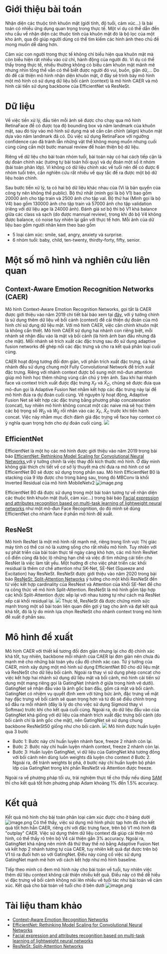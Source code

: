 # Giới thiệu bài toán
Nhận diện các thuộc tính khuôn mặt (giới tính, độ tuổi, cảm xúc...) là bài toán có nhiều ứng dụng quan trọng trong thực tế. Một ví dụ có thể dẫn đến nhu cầu về nhận diện các thuộc tính của khuôn mặt đó là bộ lọc của một kho ảnh, qua đó giúp người dùng có thể tìm kiếm các hình ảnh theo chủ đề mong muốn dễ dàng hơn. 

Cảm xúc con người trong thực tế không chỉ biểu hiện qua khuôn mặt mà còn biểu hiện rất nhiều vào cử chỉ, hành động của người đó. Ví dụ có thể thấy trong thực tế, nhiều thường không có biểu cảm khuôn mặt mãnh mẽ nhưng nhìn tổng thể vẫn có thể biết được người đó vui, buồn, giận dữ,$\dots$ Do đó để cải thiện mô hình nhận diện khuôn mặt, ở đây sẽ trình bày mô hình một mô hình có sử dụng dữ liệu bối cảnh (context) là mô hình CAER và mô hình cải tiến sử dụng backbone của EfficientNet và ResNeSt.
# Dữ liệu
Về việc tiền xử lý, đầu tiên mỗi ảnh sẽ được cho chạy qua mô hình RetinaFace để có được tọa độ bounding box và năm landmark của khuôn mặt, sau đó tùy vào mô hình sử dụng mà sẽ cần căn chỉnh (align) khuôn mặt dựa vào năm landmark đã có. Dù việc sử dụng RetinaFace với ngưỡng confidence cao đã tránh lẫn những vật thể không mong muốn nhưng cuối cùng cũng cần một bước manual review để hoàn thiện bộ dữ liệu.

Riêng về dữ liệu cho bài toán nhóm tuổi, bài toán này có hai cách tiếp cận là dự đoán chính xác (tương tự bài toán hồi quy) và dự đoán một số ít nhóm (bài toán phân lớp). Vì không có dữ liệu chính xác về tuổi nên để có được 6 nhóm tuổi trên, cần nghỉên cứu rất nhiều về quy tắc để ra được một bộ dữ liệu hoàn chỉnh.

Sau bước tiền xử lý, ta có hai bộ dữ liệu khác nhau của (Vì là bản quyền của công ty nên không thể public). Bộ thứ nhất (mình gọi là bộ V1) bao gồm 20000 ảnh cho tập train và 2500 ảnh cho tập val. Bộ thứ hai (Mình gọi là bộ V4) bao gồm 130000 ảnh cho tập train và 57000 ảnh cho tập validation (riêng với dữ liệu age là 24000 ảnh). Đánh giá sơ bộ thì bộ V1 khá balance giữa các class và sạch (do được mannual review), trong khi đó bộ V4 không được balance, có noise tuy nhiên lại gần với thực tế hơn. Mỗi ảnh của dữ liệu bao gồm người nhãn kèm theo bao gồm
* 5 loại cảm xúc: smile, sad, angry, anxiety và surprise.
* 6 nhóm tuổi: baby, child, ten-twenty, thirdty-forty, fifty, senior.


# Một số mô hình và nghiên cứu liên quan
## Context-Aware Emotion Recognition Networks (CAER)
Mô hình Context-Aware Emotion Recognition Networks, gọi tắt là CAER được giới thiệu vào năm 2019 chi tiết bài báo xem tại [đây](https://arxiv.org/abs/1908.05913), với ý tưởng chính là sử dụng thêm dữ liệu về bối cảnh (context) để cải thiện dự đoán của mô hình chỉ sử dụng dữ liệu mặt. Với mô hình CAER, việc căn chỉnh khuôn mặt là không cần thiết. Mô hình CAER sử dụng hai nhánh con riêng biệt, mỗi nhánh sẽ nhận đầu vào là mặt và bối cảnh (là hình ảnh ban đầu nhưng đã che mặt). Mỗi nhánh sẽ trích xuất các đặc trưng sau đó sử dụng adaptive fusion networks để ghép nối các đặc trưng và cho ra kết quả phân loại cuối cùng.

CAER hoạt động tương đối đơn giản, với phần trích xuất đặc trưng, cả hai nhánh đều sử dụng chung một Fully Convolutional Network để trích xuất đặc trưng. Riêng với nhánh context được bổ sung một mô-đun attention giúp mô hình học thêm những vùng cần chú ý trên ảnh. Sau khi hai nhánh face và context trích xuất được đặc trưng $X_F$ và $\bar{X}_C$, chúng sẽ được đưa qua mô-đun gọi là Adaptive Fusion Net nhằm kết hợp các đặc trưng này lại để mô hình đưa ra dự đoán cuối cùng.  Về nguyên lý hoạt động, Adaptive Fusion Net sẽ kết hợp các đặc trưng bằng phương pháp concatenation (concat), tuy nhiên mô hình không concat một các naive mà sẽ học thêm các bộ trọng số $W_D$ và $W_E$ rồi nhân vào các $X_F$, $\bar{X}_C$ trước khi tiến hành concat. Việc này nhằm mục đích đánh giá đặc trưng về face hay context có ý nghĩa quan trọng hơn cho dự đoán cuối cùng. 
![](https://images.viblo.asia/c3c62e24-06e1-494e-87ec-008a5a9b1e1a.png)

## EfficientNet 
EfficientNet là một họ các mô hình được giới thiệu vào năm 2019 trong bài báo [EfficientNet: Rethinking Model Scaling for Convolutional Neural Networks ](https://arxiv.org/abs/1905.11946) với ý tưởng chính là việc thay đổi kích thước mô hình. Ở đây mình không giải thích chi tiết về cơ sở lý thuyết mà chỉ đưa ra mô hình cơ sở EfficientNet B0 sẽ được sử dụng trong phần sau. Mô hình EfficientNet B0 là stacking của 9 lớp được cho trong bảng sau, trong đó MBConv là khối Inverted Residual của mô hình MobileNetv2
![image.png](https://images.viblo.asia/a204d17f-534f-4f4c-8a22-30d7b0840bdd.png)

EfficientNet B0 đã được sử dụng trong một bài toán tương tự về nhận diện các thuộc tính khuôn mặt (tuổi, cảm xúc...) trong bài báo [Facial expression and attributes recognition based on multi-task learning of lightweight neural networks](https://arxiv.org/pdf/2103.17107.pdf) như một mô-đun Face Recognition, do đó mình sẽ dùng EfficientNet cho nhánh face ở phần mô hình đề xuất.
 
## ResNeSt
Mô hình ResNet là một mô hình rất mạnh mẽ, riêng trong lĩnh vực Thị giác máy tính có thể coi nó là xương sống cho rất nhiều mô hình. Tuy nhiên với sự phát triển của bài toán thực tế ngày càng khó hơn, các mô hình ResNet cổ điển cũng đã bộc lộ những hạn chế và việc đi tìm những cải tiến cho ResNet là việc làm tất yếu. Một hướng đi cho việc phát triển các khối residual là thêm cơ chế attention như SK-Net, SE-Net (Squeeze and Excitation) hay ResNeSt. ResNeSt được giới thiệu vào năm 2020 trong bài báo [ResNeSt: Split-Attention Networks](https://arxiv.org/abs/2004.08955) ý tưởng cho một khối ResNeSt đến từ việc kết hợp cardinality của ResNext và Attention của khối SE-Net để cho ra công thức về mô hình Split-Attention. ResNeSt là mô hình gồm tập hợp các khối Split-Attention được xếp lại với nhau tương tự như cách mà ResNet xếp cái khối residual lại.
![](https://images.viblo.asia/47e93131-0633-4ebe-a474-93922c12187b.png)
Thực tế, ResNeSt đã được chứng minh sức mạnh trong một số bài toán liên quan đến gợi ý tag cho ảnh và đạt kết quả khá tốt, đó là lý do mình lựa chọn ResNeSt cho nhánh context trong mô hình đề xuất ở phần sau.
# Mô hình đề xuất
Mô hình CAER với thiết kế tương đối đơn giản nhưng lại cho độ chính xác khá tốt, tuy nhiên, backbone mỗi nhánh của CAER lại đơn giản nên chưa đủ mạnh mẽ cho những bài toán yêu cầu độ chính xác cao. Từ ý tưởng của CAER, mình xây dựng một mô hình sử dụng EfficientNet B0 cho dữ liệu mặt và ResNeSt cho dữ liệu bối cảnh. Ngoài ra thay vì sử dụng phép concat cho việc kết hợp hai nhánh sử dụng dữ liệu mặt và bối cảnh, mô hình cải tiến sử dụng một mạng riêng gọi là GatingNet (nhánh ở giữa trong hình vẽ dưới). GatingNet sẽ nhận đầu vào là ảnh gốc ban đầu, gồm cả mặt và bối cảnh. GatingNet có nhiệm vụ quyết định xem với từng bức ảnh, đặc trưng về mặt hay đặc trưng về bối cảnh sẽ quan trọng hơn và từ đó sẽ điều chỉnh trọng số đầu ra mỗi nhánh (đây là lý do cho việc sử dụng Sigmoid thay vì Softmax) trước khi cho kết quả cuối cùng. Ngoài ra, do dữ liệu đầu vào của GatingNet khá giống với dữ liệu của nhánh trích xuất đặc trưng bối cảnh (do bối cảnh chỉ là ảnh gốc che mặt), nên GatingNet sẽ sử dụng chung backbone ResNeSt50 giống như cho bối cảnh.
![](https://images.viblo.asia/a306c9b6-ed52-4b92-9cd0-c9c2cee46561.png)
Mô hình được huấn luyện qua 3 bước
* Bước 1: Bước này chỉ huấn luyện nhánh face, freeze 2 nhánh còn lại.
* Bước 2: Bước này chỉ huấn luyện nhánh context, freeze 2 nhánh còn lại.
* Bước 3: Huấn luyện GatingNet, vì dữ liệu của GatingNet khá tương đồng với bối cảnh nên dùng luôn weights đã luyện cho context ở Bước 2. Ngoài ra, để tránh weights bị phá, ở bước này chỉ huấn luyện bộ phân lớp của GatingNet trong khi phần ResNeSt và Attention được freeze.

Ngoài ra về phương pháp tối ưu, trải nghiệm thực tế cho thấy nếu dùng [SAM](https://github.com/davda54/sam) thì cho kết quả tốt hơn phương pháp Adam khoảng 1% đến 1.5% accuracy.
# Kết quả
Kết quả mô hình cho bài toán phân loại cảm xúc được cho ở bảng dưới
![image.png](https://images.viblo.asia/2b46417e-6744-4927-ab1a-15a08280e15f.png)
Có thể thấy, việc sử dụng mô hình phức tạp hơn đã cho kết quả tổt hơn hẳn CAER, riêng chỉ với đặc trưng face, trên bộ V1 mô hình đã "outplay" CAER. Việc sử dụng thêm dữ liệu context đã giúp cải thiện mô hình, có thể thấy rõ trên bộ V4 cải thiện gần 3% accuracy. Ngoài ra, GatingNet khá nặng nên mình đã thử thay thế nó bằng Adaptive Fusion Net và kết hợp 2 nhánh tương tự của CAER, tuy nhiên kết quả đạt được trên bộ V1 tỏ ra đuối hơn so với GatingNet. Điều này củng cố việc sử dụng GatingNet mạnh mẽ hơn với cách kết hợp như mô hình baseline. 

Tiếp theo mình có đem mô hình này cho bài toán về tuổi, tuy nhiên việc thêm dữ liệu context không cải thiện nhiều kết quả. Điều này có thể dễ hiểu vì đặc trưng về bối cảnh không nói lên nhiều về tuổi tác như bài toán về cảm xúc. Kết quả cho bài toán về tuổi cho ở bên dưới
![image.png](https://images.viblo.asia/82f19554-f106-48b7-b9da-5bd4be503b84.png)
# Tài liệu tham khảo
* [Context-Aware Emotion Recognition Networks](https://arxiv.org/abs/1908.05913)
* [EfficientNet: Rethinking Model Scaling for Convolutional Neural Networks ](https://arxiv.org/abs/1905.11946) 
* [Facial expression and attributes recognition based on multi-task learning of lightweight neural networks](https://arxiv.org/pdf/2103.17107.pdf) 
* [ResNeSt: Split-Attention Networks](https://arxiv.org/abs/2004.08955)